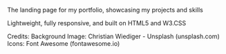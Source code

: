 The landing page for my portfolio, showcasing my projects and skills

Lightweight, fully responsive, and built on HTML5 and W3.CSS

Credits:
	Background Image:
		Christian Wiediger - Unsplash (unsplash.com)
	Icons:
		Font Awesome (fontawesome.io)